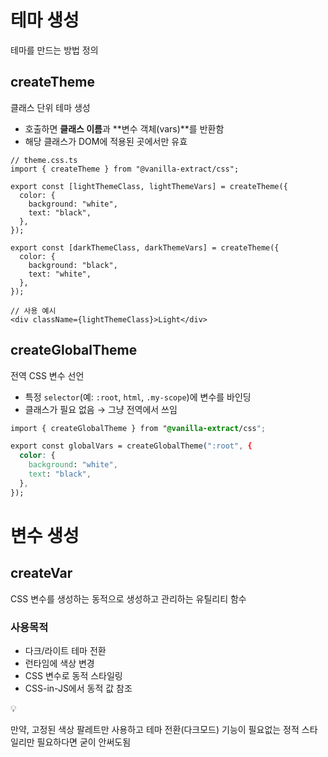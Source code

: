 # 테마 생성
테마를 만드는 방법 정의

## createTheme

클래스 단위 테마 생성

- 호출하면 **클래스 이름**과 **변수 객체(vars)**를 반환함
- 해당 클래스가 DOM에 적용된 곳에서만 유효

```tsx
// theme.css.ts
import { createTheme } from "@vanilla-extract/css";

export const [lightThemeClass, lightThemeVars] = createTheme({
  color: {
    background: "white",
    text: "black",
  },
});

export const [darkThemeClass, darkThemeVars] = createTheme({
  color: {
    background: "black",
    text: "white",
  },
});

// 사용 예시
<div className={lightThemeClass}>Light</div>
```

## createGlobalTheme

전역 CSS 변수 선언

- 특정 `selector`(예: `:root`, `html`, `.my-scope`)에 변수를 바인딩
- 클래스가 필요 없음 → 그냥 전역에서 쓰임

```css
import { createGlobalTheme } from "@vanilla-extract/css";

export const globalVars = createGlobalTheme(":root", {
  color: {
    background: "white",
    text: "black",
  },
});
```

# 변수 생성

## createVar

CSS 변수를 생성하는 동적으로 생성하고 관리하는 유틸리티 함수

### 사용목적

- 다크/라이트 테마 전환
- 런타임에 색상 변경
- CSS 변수로 동적 스타일링
- CSS-in-JS에서 동적 값 참조

<aside>
💡

만약, 고정된 색상 팔레트만 사용하고 테마 전환(다크모드) 기능이 필요없는 정적 스타일리만 필요하다면 굳이 안써도됨

</aside>
